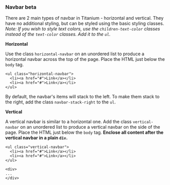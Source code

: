 ### Navbar beta

There are 2 main types of navbar in Titanium - horizontal and vertical. They have no additional styling, but can be styled using the basic styling classes. *Note: If you wish to style text colors, use the `children-text-color` classes instead of the `text-color` classes. Add it to the `ul`.*

**Horizontal**

Use the class `horizontal-navbar` on an unordered list to produce a horizontal navbar across the top of the page. Place the HTML just below the `body` tag.

```
<ul class="horizontal-navbar">
  <li><a href="#">Link</a></li>
  <li><a href="#">Link</a></li>
</ul>
```

By default, the navbar's items will stack to the left. To make them stack to the right, add the class `navbar-stack-right` to the `ul`.

**Vertical**

A vertical navbar is similar to a horizontal one. Add the class `vertical-navbar` on an unordered list to produce a vertical navbar on the side of the page. Place the HTML just below the `body` tag. **Enclose all content after the vertical navbar in a plain `div`.**

```
<ul class="vertical-navbar">
  <li><a href="#">Link</a></li>
  <li><a href="#">Link</a></li>
</ul>

<div>
...
</div>
```
